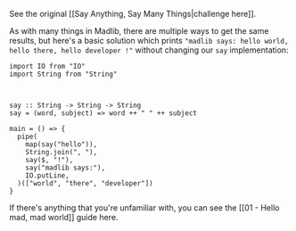 See the original [[Say Anything, Say Many Things|challenge here]].

As with many things in Madlib, there are multiple ways to get the same results, but here's a basic solution which prints `"madlib says: hello world, hello there, hello developer !"` without changing our `say` implementation:

```mad
import IO from "IO"
import String from "String"



say :: String -> String -> String
say = (word, subject) => word ++ " " ++ subject

main = () => {
  pipe(
    map(say("hello")),
    String.join(", "),
    say($, "!"),
    say("madlib says:"),
    IO.putLine,
  )(["world", "there", "developer"])
}
```

If there's anything that you're unfamiliar with, you can see the [[01 - Hello mad, mad world]] guide here.